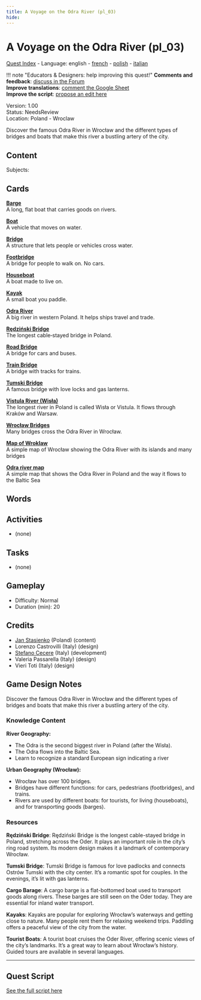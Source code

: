 ```yaml
---
title: A Voyage on the Odra River (pl_03)
hide:
---
```


# A Voyage on the Odra River (pl_03)
[Quest Index](./index.md) - Language: english - [french](./pl_03.fr.md) - [polish](./pl_03.pl.md) - [italian](./pl_03.it.md)

!!! note "Educators & Designers: help improving this quest!"
    **Comments and feedback**: [discuss in the Forum](https://vgwb.discourse.group/t/pl-03-a-voyage-on-the-odra-river/34/1)  
    **Improve translations**: [comment the Google Sheet](https://docs.google.com/spreadsheets/d/1FPFOy8CHor5ArSg57xMuPAG7WM27-ecDOiU-OmtHgjw/edit?gid=106202032#gid=106202032)  
    **Improve the script**: [propose an edit here](https://github.com/vgwb/Antura/blob/main/Assets/_discover/_quests/PL_03%20Wroclaw%20River/PL_03%20Wroclaw%20River%20-%20Yarn%20Script.yarn)  

Version: 1.00  
Status: NeedsReview  
Location: Poland - Wroclaw

Discover the famous Odra River in Wrocław and the different types of bridges and boats that make this river a bustling artery of the city.

## Content
Subjects: 



## Cards
**[Barge](../cards/index.md#barge)**  
A long, flat boat that carries goods on rivers.  

**[Boat](../cards/index.md#boat)**  
A vehicle that moves on water.  

**[Bridge](../cards/index.md#bridge)**  
A structure that lets people or vehicles cross water.  

**[Footbridge](../cards/index.md#footbridge)**  
A bridge for people to walk on. No cars.  

**[Houseboat](../cards/index.md#houseboat)**  
A boat made to live on.  

**[Kayak](../cards/index.md#kayak)**  
A small boat you paddle.  

**[Odra River](../cards/index.md#place_odra_river)**  
A big river in western Poland. It helps ships travel and trade.  

**[Rędziński Bridge](../cards/index.md#redzinski_bridge)**  
The longest cable‑stayed bridge in Poland.  

**[Road Bridge](../cards/index.md#road_bridge)**  
A bridge for cars and buses.  

**[Train Bridge](../cards/index.md#train_bridge)**  
A bridge with tracks for trains.  

**[Tumski Bridge](../cards/index.md#tumski_bridge)**  
A famous bridge with love locks and gas lanterns.  

**[Vistula River (Wisła)](../cards/index.md#place_vistula_river)**  
The longest river in Poland is called Wisła or Vistula. It flows through Kraków and Warsaw.  

**[Wrocław Bridges](../cards/index.md#wroclaw_bridges)**  
Many bridges cross the Odra River in Wrocław.  

**[Map of Wroklaw](../cards/index.md#wroklaw_map)**  
A simple map of Wrocław showing the Odra River with its islands and many bridges  

**[Odra river map](../cards/index.md#odra_river_map)**  
A simple map that shows the Odra River in Poland and the way it flows to the Baltic Sea  

## Words
## Activities
- (none)

## Tasks
- (none)
## Gameplay
- Difficulty: Normal
- Duration (min): 20
## Credits
- [Jan Stasienko](mailto:jan.stasienko@dsw.edu.pl) (Poland) (content)
- Lorenzo Castrovilli (Italy) (design)
- [Stefano Cecere](https://stefanocecere.com) (Italy) (development)
- Valeria Passarella (Italy) (design)
- Vieri Toti (Italy) (design)

## Game Design Notes

Discover the famous Odra River in Wrocław and the different types of bridges and boats that make this river a bustling artery of the city.

### Knowledge Content
**River Geography:**

- The Odra is the second biggest river in Poland (after the Wisła).
- The Odra flows into the Baltic Sea.
- Learn to recognize a standard European sign indicating a river

**Urban Geography (Wrocław):**

- Wrocław has over 100 bridges.
- Bridges have different functions: for cars, pedestrians (footbridges), and trains.
- Rivers are used by different boats: for tourists, for living (houseboats), and for transporting goods (barges).

### Resources
**Rędziński Bridge**: Rędziński Bridge is the longest cable-stayed bridge in Poland, stretching across the Oder. It plays an important role in the city’s ring road system. Its modern design makes it a landmark of contemporary Wrocław.

**Tumski Bridge**: Tumski Bridge is famous for love padlocks and connects Ostrów Tumski with the city center. It’s a romantic spot for couples. In the evenings, it’s lit with gas lanterns.

**Cargo Barage**: A cargo barge is a flat-bottomed boat used to transport goods along rivers. These barges are still seen on the Oder today. They are essential for inland water transport.

**Kayaks**: Kayaks are popular for exploring Wrocław’s waterways and getting close to nature. Many people rent them for relaxing weekend trips. Paddling offers a peaceful view of the city from the water.

**Tourist Boats**: A tourist boat cruises the Oder River, offering scenic views of the city’s landmarks. It’s a great way to learn about Wrocław’s history. Guided tours are available in several languages.


---

## Quest Script

[See the full script here](./pl_03-script.md)
